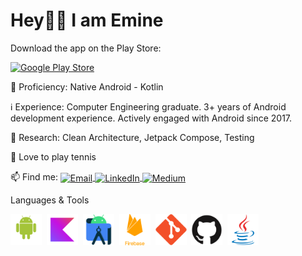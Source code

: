 # Hey🖖🏽 I am Emine 

Download the app on the Play Store: 

[![Google Play Store](https://img.shields.io/badge/Google%20Play-Download-brightgreen)](https://play.google.com/store/apps/details?id=com.eminesa.chatbotassistant)


👀 Proficiency: Native Android - Kotlin 

ℹ️ Experience: Computer Engineering graduate. 3+ years of Android development experience. Actively engaged with Android since 2017.

🌱 Research: Clean Architecture, Jetpack Compose, Testing

🎾 Love to play tennis 


📫 Find me:
<a href="mailto:eminesa34@gmail.com">
  <img src="https://cdn.jsdelivr.net/npm/simple-icons@v7/icons/gmail.svg" alt="Email" width="50" height="50" style="vertical-align:middle;"/>
</a>
<a href="https://www.linkedin.com/in/eminesa">
  <img src="https://cdn.jsdelivr.net/npm/simple-icons@v7/icons/linkedin.svg" alt="LinkedIn" width="50" height="50" style="vertical-align:middle;"/>
</a>
<a href="https://medium.com/@eminesaa">
  <img src="https://cdn.jsdelivr.net/npm/simple-icons@v7/icons/medium.svg" alt="Medium" width="50" height="50" style="vertical-align:middle;"/>
</a>

  

Languages & Tools
  <div id="icons" align="start">
    <img src="https://github.com/devicons/devicon/blob/master/icons/android/android-original-wordmark.svg" title="Android" alt="android" width="50" height="50"/>&nbsp;
    <img src="https://github.com/devicons/devicon/blob/master/icons/kotlin/kotlin-original.svg" title="Kotlin" alt="kotlin" width="50" height="50"/>&nbsp;
    <img src="https://github.com/devicons/devicon/blob/master/icons/androidstudio/androidstudio-original.svg" title="Android Studio" alt="androidStudio" width="50" height="50"/>&nbsp;
    <img src="https://github.com/devicons/devicon/blob/master/icons/firebase/firebase-plain-wordmark.svg" title="Google Firebase" alt="firebase" width="50" height="50"/>&nbsp;
    <img src="https://github.com/devicons/devicon/blob/master/icons/git/git-original.svg" title="Git" alt="git" width="50" height="50"/>&nbsp;
    <img src="https://github.com/devicons/devicon/blob/master/icons/github/github-original.svg" title="GitHub" alt="github" width="50" height="50"/>&nbsp;
    <img src="https://github.com/devicons/devicon/blob/master/icons/java/java-original.svg" title="Java" alt="java" width="50" height="50"/>&nbsp;
</div>
